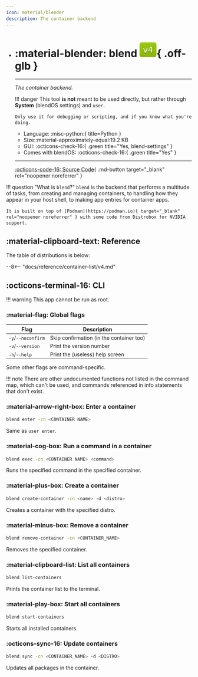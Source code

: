 ```yaml
---
icon: material/blender
description: The container backend
---
```


<div class="grid cards" markdown>

-   # :material-blender: <span class="notranslate">blend</span> ![v4 badge](../../assets/img/v4.svg){ .off-glb }
    -------

    <em>The container backend.</em>

    !!! danger
        This tool **is not** meant to be used directly, but rather through **System** (blendOS settings) and `user`.

        Only use it for debugging or scripting, and if you know what you're doing.

    - Language: :misc-python:{ title=Python }
    - Size::material-approximately-equal:19.2 KB
    - GUI: :octicons-check-16:{ .green title="Yes, blend-settings" }
    - Comes with blendOS: :octicons-check-16:{ .green title="Yes" }

    ------
    [:octicons-code-16: Source Code](https://github.com/blend-os/blend){ .md-button target="_blank" rel="noopener noreferrer" }

</div>

!!! question "What is `blend`?"
    `blend` is the backend that performs a multitude of tasks, from creating and managing containers, to handling how they appear in your host shell, to making app entries for container apps.

    It is built on top of [Podman](https://podman.io){ target="_blank" rel="noopener noreferrer" } with some code from Distrobox for NVIDIA support.

## :material-clipboard-text: Reference

The table of distributions is below:

--8<-- "docs/reference/container-list/v4.md"

## :octicons-terminal-16: CLI

!!! warning
    This app cannot be run as root.

### :material-flag: Global flags

| Flag   | Description |
| -------- | ------- |
| `-y`/`--noconfirm` | Skip confirmation (in the container too) |
| `-v`/`--version`  | Print the version number |
| `-h`/`--help` | Print the (useless) help screen |

Some other flags are command-specific.

!!! note
    There are other undocumented functions not listed in the command map, which can't be used, and commands referenced in info statements that don't exist.

### :material-arrow-right-box: Enter a container

```sh
blend enter -cn <CONTAINER NAME>
```
Same as `user enter`.

### :material-cog-box: Run a command in a container

```sh
blend exec -cn <CONTAINER NAME> <command>
```
Runs the specified command in the specified container.

### :material-plus-box: Create a container

```sh
blend create-container -cn <name> -d <distro>
```
Creates a container with the specified distro.

### :material-minus-box: Remove a container

```sh
blend remove-container -cn <CONTAINER_NAME>
```
Removes the specified container.

### :material-clipboard-list: List all containers

```sh
blend list-containers
```
Prints the container list to the terminal.

### :material-play-box: Start all containers

```sh
blend start-containers
```
Starts all installed containers.

### :octicons-sync-16: Update containers

```sh
blend sync -cn <CONTAINER_NAME> -d <DISTRO> 
```
Updates all packages in the container.


